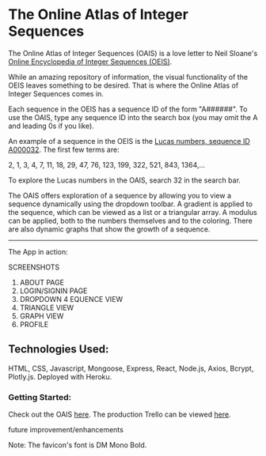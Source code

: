 # The Online Atlas of Integer Sequences

The Online Atlas of Integer Sequences (OAIS) is a love letter to Neil Sloane's [Online Encyclopedia of Integer Sequences (OEIS)](http://oeis.org/).

While an amazing repository of information, the visual functionality of the OEIS leaves something to be desired. That is where the Online Atlas of Integer Sequences comes in.

Each sequence in the OEIS has a sequence ID of the form "A######". To use the OAIS, type any sequence ID into the search box (you may omit the A and leading 0s if you like).

An example of a sequence in the OEIS is the [Lucas numbers, sequence ID A000032](http://oeis.org/A000032). The first few terms are:

2, 1, 3, 4, 7, 11, 18, 29, 47, 76, 123, 199, 322, 521, 843, 1364,...

To explore the Lucas numbers in the OAIS, search 32 in the search bar.

The OAIS offers exploration of a sequence by allowing you to view a sequence dynamically using the dropdown toolbar. A gradient is applied to the sequence, which can be viewed as a list or a triangular array. A modulus can be applied, both to the numbers themselves and to the coloring. There are also dynamic graphs that show the growth of a sequence.

---

The App in action:

SCREENSHOTS

1. ABOUT PAGE
2. LOGIN/SIGNIN PAGE
3. DROPDOWN
   4 EQUENCE VIEW
4. TRIANGLE VIEW
5. GRAPH VIEW
6. PROFILE

## Technologies Used:

HTML, CSS, Javascript, Mongoose, Express, React, Node.js, Axios, Bcrypt, Plotly.js. Deployed with Heroku.

### Getting Started:

Check out the OAIS [here](). The production Trello can be viewed [here](https://trello.com/b/nmh4WFyH/oais).


future improvement/enhancements

Note: The favicon's font is DM Mono Bold.

